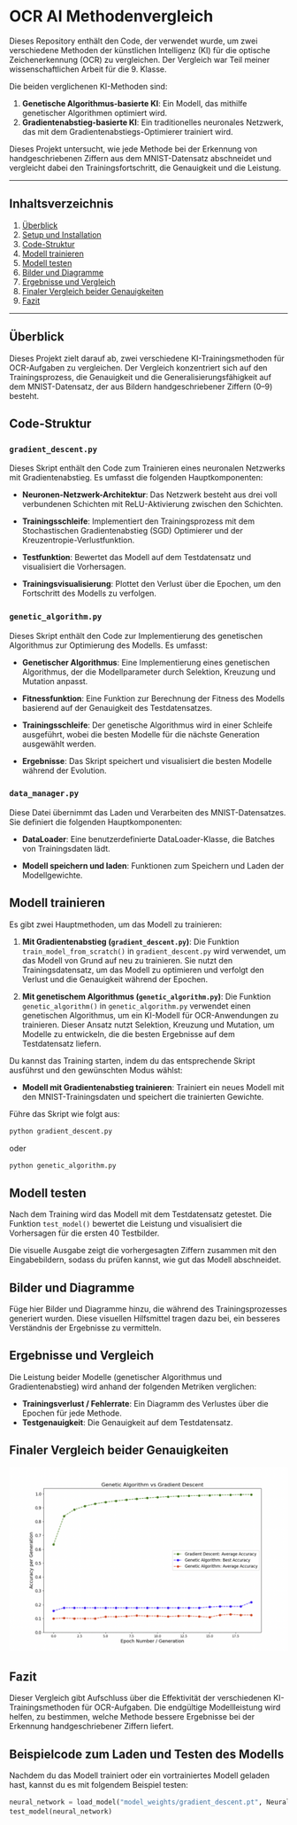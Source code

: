 # OCR AI Methodenvergleich

Dieses Repository enthält den Code, der verwendet wurde, um zwei verschiedene Methoden der künstlichen Intelligenz (KI) für die optische Zeichenerkennung (OCR) zu vergleichen. Der Vergleich war Teil meiner wissenschaftlichen Arbeit für die 9. Klasse.

Die beiden verglichenen KI-Methoden sind:
1. **Genetische Algorithmus-basierte KI**: Ein Modell, das mithilfe genetischer Algorithmen optimiert wird.
2. **Gradientenabstieg-basierte KI**: Ein traditionelles neuronales Netzwerk, das mit dem Gradientenabstiegs-Optimierer trainiert wird.

Dieses Projekt untersucht, wie jede Methode bei der Erkennung von handgeschriebenen Ziffern aus dem MNIST-Datensatz abschneidet und vergleicht dabei den Trainingsfortschritt, die Genauigkeit und die Leistung.

---

## Inhaltsverzeichnis
1. [Überblick](#überblick)
2. [Setup und Installation](#setup-und-installation)
3. [Code-Struktur](#code-struktur)
4. [Modell trainieren](#modell-trainieren)
5. [Modell testen](#modell-testen)
6. [Bilder und Diagramme](#bilder-und-diagramme)
7. [Ergebnisse und Vergleich](#ergebnisse-und-vergleich)
8. [Finaler Vergleich beider Genauigkeiten](#finaler-vergleich-beider-genauigkeiten)
9. [Fazit](#fazit)

---

## Überblick

Dieses Projekt zielt darauf ab, zwei verschiedene KI-Trainingsmethoden für OCR-Aufgaben zu vergleichen. Der Vergleich konzentriert sich auf den Trainingsprozess, die Genauigkeit und die Generalisierungsfähigkeit auf dem MNIST-Datensatz, der aus Bildern handgeschriebener Ziffern (0–9) besteht.

## Code-Struktur

### `gradient_descent.py`

Dieses Skript enthält den Code zum Trainieren eines neuronalen Netzwerks mit Gradientenabstieg. Es umfasst die folgenden Hauptkomponenten:

- **Neuronen-Netzwerk-Architektur**: Das Netzwerk besteht aus drei voll verbundenen Schichten mit ReLU-Aktivierung zwischen den Schichten.

- **Trainingsschleife**: Implementiert den Trainingsprozess mit dem Stochastischen Gradientenabstieg (SGD) Optimierer und der Kreuzentropie-Verlustfunktion.

- **Testfunktion**: Bewertet das Modell auf dem Testdatensatz und visualisiert die Vorhersagen.

- **Trainingsvisualisierung**: Plottet den Verlust über die Epochen, um den Fortschritt des Modells zu verfolgen.

### `genetic_algorithm.py`

Dieses Skript enthält den Code zur Implementierung des genetischen Algorithmus zur Optimierung des Modells. Es umfasst:

- **Genetischer Algorithmus**: Eine Implementierung eines genetischen Algorithmus, der die Modellparameter durch Selektion, Kreuzung und Mutation anpasst.

- **Fitnessfunktion**: Eine Funktion zur Berechnung der Fitness des Modells basierend auf der Genauigkeit des Testdatensatzes.

- **Trainingsschleife**: Der genetische Algorithmus wird in einer Schleife ausgeführt, wobei die besten Modelle für die nächste Generation ausgewählt werden.

- **Ergebnisse**: Das Skript speichert und visualisiert die besten Modelle während der Evolution.

### `data_manager.py`

Diese Datei übernimmt das Laden und Verarbeiten des MNIST-Datensatzes. Sie definiert die folgenden Hauptkomponenten:

- **DataLoader**: Eine benutzerdefinierte DataLoader-Klasse, die Batches von Trainingsdaten lädt.

- **Modell speichern und laden**: Funktionen zum Speichern und Laden der Modellgewichte.

## Modell trainieren

Es gibt zwei Hauptmethoden, um das Modell zu trainieren:

1. **Mit Gradientenabstieg (`gradient_descent.py`)**:
   Die Funktion `train_model_from_scratch()` in `gradient_descent.py` wird verwendet, um das Modell von Grund auf neu zu trainieren. Sie nutzt den Trainingsdatensatz, um das Modell zu optimieren und verfolgt den Verlust und die Genauigkeit während der Epochen.

2. **Mit genetischem Algorithmus (`genetic_algorithm.py`)**:
   Die Funktion `genetic_algorithm()` in `genetic_algorithm.py` verwendet einen genetischen Algorithmus, um ein KI-Modell für OCR-Anwendungen zu trainieren. Dieser Ansatz nutzt Selektion, Kreuzung und Mutation, um Modelle zu entwickeln, die die besten Ergebnisse auf dem Testdatensatz liefern.

Du kannst das Training starten, indem du das entsprechende Skript ausführst und den gewünschten Modus wählst:

- **Modell mit Gradientenabstieg trainieren**: 
   Trainiert ein neues Modell mit den MNIST-Trainingsdaten und speichert die trainierten Gewichte.  

Führe das Skript wie folgt aus:

```bash
python gradient_descent.py
```
oder
```bash
python genetic_algorithm.py
```

## Modell testen

Nach dem Training wird das Modell mit dem Testdatensatz getestet. Die Funktion `test_model()` bewertet die Leistung und visualisiert die Vorhersagen für die ersten 40 Testbilder.

Die visuelle Ausgabe zeigt die vorhergesagten Ziffern zusammen mit den Eingabebildern, sodass du prüfen kannst, wie gut das Modell abschneidet.

## Bilder und Diagramme

Füge hier Bilder und Diagramme hinzu, die während des Trainingsprozesses generiert wurden. Diese visuellen Hilfsmittel tragen dazu bei, ein besseres Verständnis der Ergebnisse zu vermitteln.

## Ergebnisse und Vergleich

Die Leistung beider Modelle (genetischer Algorithmus und Gradientenabstieg) wird anhand der folgenden Metriken verglichen:

- **Trainingsverlust / Fehlerrate**: Ein Diagramm des Verlustes über die Epochen für jede Methode.
- **Testgenauigkeit**: Die Genauigkeit auf dem Testdatensatz.

## Finaler Vergleich beider Genauigkeiten

![Trainingsverlust](result_images/accuracy_comparison_gradient_descent_and_genetic_algorithm.png)

## Fazit

Dieser Vergleich gibt Aufschluss über die Effektivität der verschiedenen KI-Trainingsmethoden für OCR-Aufgaben. Die endgültige Modellleistung wird helfen, zu bestimmen, welche Methode bessere Ergebnisse bei der Erkennung handgeschriebener Ziffern liefert.

## Beispielcode zum Laden und Testen des Modells

Nachdem du das Modell trainiert oder ein vortrainiertes Modell geladen hast, kannst du es mit folgendem Beispiel testen:

```python
neural_network = load_model("model_weights/gradient_descent.pt", NeuralNetwork())
test_model(neural_network)
```
